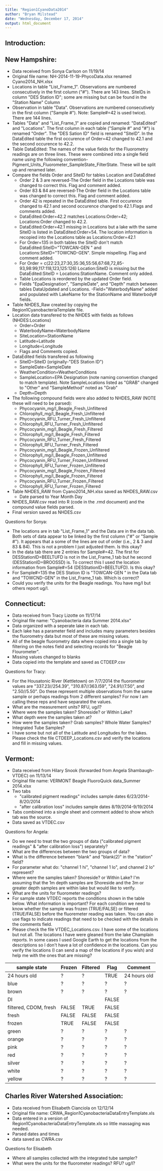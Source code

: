 ```yaml
---
title: "Region1CyanoData2014"
author: "Bryan Milstead"
date: "Wednesday, December 17, 2014"
output: html_document
---
```

<!---
use these command instead of the knit icon if you want the data and work loaded into the R workspace
  library(knitr)
      a<-getwd()
        if(substr(a,nchar(a)-8,nchar(a))=='Reg1Cyano')  {setwd('./Data2014/')
          } else {if(substr(a,nchar(a)-7,nchar(a))!='Reg1Cyano') print('WARNING: Wrong Working Directory')}
  knit('Data2014.rmd')
-->
Introduction:
-------------------------

New Hampshire:
-------------------------
* Data received from Sonya Carlson on 11/19/14
* Original file name: NH-2014-11-19-PhycoData.xlsx renamed Cyano2014_NH.xlsx
* Locations in table "List_Frame_1".  Observations are numbered consecutively in the first column ("#"). There are 143 lines. SiteIDs in column "DES Station ID"; some are missing but can be found in the "Station Name" Column 
* Observation in table "Data". Observations are numbered consecutively in the first column ("Sample #"). Note: Sample#=42 is used twice).  There are 144 lines.  
* Tables "Data" and "List_Frame_1" are copied and renamed: "DataEdited" and "Locations".  The first column in each table ("Sample #" and "#") is renamed "Order".  The "DES Sation ID" field is renamed "SiteID".  In the DataEdited table the first occurence of Order=42 changed to 42.1 and the second occurence to 42.2.
* Table DataEdited: The names of the value fields for the Fluorometry readings are on three lines.  These were combined into a single field name using the following convention- Pigment_Units_Fluorometer_SampleState_FilterState.  These will be split up and renamed later.
* Compare the fields Order and SiteID for tables Location and DataEdited
    - Order 2 & 3 are reversed-The Order field in the Locations table was changed to correct this. Flag and comment added.
    - Order 83 & 84 are reversed-The Order field in the Locations table was changed to correct this. Flag and comment added.
    - Order 42 is repeated in the DataEdited table.  First occurence changed to 42.1 and second occurence changed to 42.1.Flags and comments added.
    - DataEdited:Order=42.2 matches Locations:Order=42; Locations:Order changed to 42.2.  
    - DataEdited:Order=42.1 missing in Locations but a lake with the same SiteID is listed in DataEdited:Order=54.  The location information is recopied into the Locations table as Locations:Order=42.1
    - For Order=135 in both tables the SiteID don't match DataEdited:SiteID="TOWCAN-GEN
" and Locations:SiteID="TOWCND-GEN".  Simple mispelling. Flag and comment added.
    - For Order = c(22:23,27:30,35:36,55:56,67:68,72,85-93,98:99,117:118,123,125:126) Location:SiteID is missing but the DataEdited:SiteID = Locations:StationName.  Comment only added.
    - Table Locations is reordered by the updated Order field.
    - Fields "EpaDesignation", "SampleDate", and "Depth" match between tables DataUpdated and Locations.
    -Field="WaterbodyName" added and populated with LakeName for the StationName and Waterbody# fields.
* Table NHDES_Raw created by copying the Region1CyanobacteriaTemplate file.
* Location data transfered to the NHDES with fields as follows (NHDES:Locations)
    - Order=Order 
    - WaterbodyName=WaterbodyName
    - SiteLocation=StationName
    - Latitude=Latitude
    - Longitude=Longitude
    - Flags and Comments copied.
* DataEdited fields transfered as following
    - SiteID=SiteID (originally-"DES Station ID")
    - SampleDate=SampleDate
    - WeatherCondition=WeatherConditions
    - SampleLocation=EPA Designation (note naming convention changed to match template).  Note SampleLocations listed as "GRAB" changed to "Other" and "SampleMethod" noted as "Grab"
    - Depth=Depth
* The following compound fields were also added to NHDES_RAW (NOTE these will need to be parsed): 
    - Phycocyanin_mg/l_Beagle_Fresh_Unfiltered  
    - Chlorophyll_mg/l_Beagle_Fresh_Unfiltered	
    - Phycocyanin_RFU_Turner_Fresh_Unfiltered	
    - Chlorophyll_RFU_Turner_Fresh_Unfiltered	
    - Phycocyanin_mg/l_Beagle_Fresh_Filtered	
    - Chlorophyll_mg/l_Beagle_Fresh_Filtered	
    - Phycocyanin_RFU_Turner_Fresh_Filtered	
    - Chlorophyll_RFU_Turner_Fresh_Filtered	
    - Phycocyanin_mg/l_Beagle_Frozen_Unfiltered	
    - Chlorophyll_mg/l_Beagle_Frozen_Unfiltered	
    - Phycocyanin_RFU_Turner_Frozen_Unfiltered	
    - Chlorophyll_RFU_Turner_Frozen_Unfiltered	
    - Phycocyanin_mg/l_Beagle_Frozen_Filtered	
    - Chlorophyll_mg/l_Beagle_Frozen_Filtered	
    - Phycocyanin_RFU_Turner_Frozen_Filtered	
    - Chlorophyll_RFU_Turner_Frozen_Filtered
* Table NHDES_RAW from Cyano2014_NH.xlsx saved as NHDES_RAW.csv
    - Date parsed to Year Month Day
* NHDES_RAW.csv read into R (code in the .rmd document) and the compound value fields parsed.  
* Final version saved as NHDES.csv


Questions for Sonya:

* The locations are in tab "List_Frame_1" and the Data are in the data tab.  Both sets of data appear to be linked by the first column ("#" or "Sample #").  It appears that a some of the lines are out of order (i.e., 2 & 3 and 83 & 84).  This is not a problem I just adjusted them.  Is this okay?
* In the data tab there are 2 entries for Sample#=42.  The first for DESStationID=BEELTUFD is not in the List_Frame_1 tab but he second (DESStationID=BROOSSD) is.  To correct this I used the location information from Sample#=54 (DESStationID=BEELTUFD).  Is this okay?
* For Sample#=135 the DES Station ID is "TOWCAN-GEN
" in the Data tab and "TOWCND-GEN" in the List_Frame_1 tab.  Which is correct?
* Could you verify the units for the Beagle readings.  You have mg/l but others report ug/l.


Connecticut:
-------------------------
* Data received from Tracy Lizotte on 11/17/14
* Original file name: "Cyanobacteria data Summer 2014.xlsx"
* Data organized with a seperate lake in each tab.  
* Each lake has a parameter field and includes many parameters besides the fluorometry data but most of these are missing values.
* All of the beagle fluorometry data where copied into a single tab by filtering on the notes field and selecting records for "Beagle Flourometer".
* Missing values changed to blanks
* Data copied into the template and saved as CTDEEP.csv


Questions for Tracy:

* For the Housatonic River (Kettletown) on 7/7/2014 the fluorometer values are "337.23//254.39", "310.87//363.l59", "24.91//7.50", and "2.50//5.50".  Do these represent multiple observations from the same sample or perhaps readings from 2 different samples? For now I am calling these reps and have separated the values.
* What are the measurement units? RFU, ug/l?
* Where were the samples taken?  Shoreside? or Within Lake?
* What depth were the samples taken at?
* How were the samples taken?  Grab samples? Whole Water Samples? Integrated Tube Samples?
* I have some but not all of the Latitude and Longitudes for the lakes.  Please check the file CTDEEP_Locations.csv and verify the locations and fill in missing values.



Vermont:
-------------------------
* Data received from Hilary Snook (forwarded from Angela Shambaugh-VTDEC) on 11/13/14
* Original file name: VERMONT Beagle FluoroQuick data_Summer 2014.xlsx
* Two tabs
    - "calibrated pigment readings" includes sample dates 6/23/2014-8/20/2014
    - "after calibration loss" includes sample dates 8/19/2014-9/19/2014
* Tabs combined into a single sheet and comment added to show which tab was the source.
* Data saved as VTDEC.csv



Questions for Angela:

* Do we need to treat the two groups of data ("calibrated pigment readings" & "after calibration loss") separately?
* What are the differences between the two groups of data?
* What is the difference between "blank" and "blank(2)" in the "station" field?
* For parameter what do: "channel 1 hi", "channel 1 lo", and channel 2 lo" represent?
* Where were the samples taken?  Shoreside? or Within Lake?  I'm assuming that the 1m depth samples are Shoreside and the 3m or greater depth samples are within lake but would like to verify.
* What are the units for fluorometer readings?
* For sample state VTDEC reports the conditions shown in the table below.  What information is important?  For each condition we need to know whether the sample was frozen (TRUE/FALSE) or filtered (TRUE/FALSE) before the fluoremeter reading was taken. You can also use flags to indicate readings that need to be checked with the details in the comments field.
* Please check the file VTDEC_Locations.csv.  I have some of the locations but not all.  The locations I have were gleaned from the lake Champlain reports.  In some cases I used Google Earth to get the locations from the descriptions so I don't have a lot of confidence in the locations.  Can you verify the locations (I can send a map of the locations if you wish) and help me with the ones that are missing?

**sample state**|**Frozen**|**Filtered**|**Flag**|**Comment**
------------- | ------------- | ------------- | ------------- | -------------
24 hours old|?|?|TRUE|24 hours old
blue|?|?|?|?
brown|?|?|?|?
DI|||FALSE|
filtered, CDOM, fresh|FALSE|TRUE|FALSE|
fresh|FALSE|FALSE|FALSE|
frozen|TRUE|FALSE|FALSE|
green|?|?|?|?
orange|?|?|?|?
pink|?|?|?|?
red|?|?|?|?
silver|?|?|?|?
white|?|?|?|?
yellow|?|?|?|?

Charles River Watershed Association:
-------------------------
* Data received from Elisabeth Cianciola on 12/12/14
* Original file name: CRWA_Region1CyanobacteriaDataEntryTemplate.xls
* Data entered in a version of Region1CyanobacteriaDataEntryTemplate.xls so little massaging was needed.
* Parsed dates and times
* data saved as CWRA.csv

Questions for Elisabeth

* Where all samples collected with the integrated tube sampler?
* What were the units for the fluorometer readings?  RFU? ug/l?











